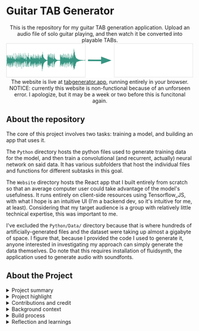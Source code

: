 # Guitar TAB Generator

<div align="center">
    This is the repository for my guitar TAB generation application. Upload an audio file of solo guitar playing, and then watch it be converted into playable TABs. 
    <br/>
    <img src="Website/tab-generator-app/public/demo_image(1).png" alt="Image of audio file being converted into TABs"/>
    <br/>
    The website is live at <a href="https://tabgenerator.app/">tabgenerator.app</a>, running entirely in your browser. 
    <br/>NOTICE: currently this website is non-functional because of an unforseen error. I apologize, but it may be a week or two before this is funcitonal again.
</div>

## About the repository

The core of this project involves two tasks: training a model, and building an app that uses it. 

The `Python` directory hosts the python files used to generate training data for the model, and then train a convolutional (and recurrent, actually) neural network on said data. It has various subfolders that host the individual files and functions for different subtasks in this goal. 

The `Website` directory hosts the React app that I built entirely from scratch so that an average computer user could take advantage of the model's usefulness. It runs entirely on client-side resources using Tensorflow_JS, with what I hope is an intuitive UI (I'm a backend dev, so it's intuitive for me, at least). Considering that my target audience is a group with relatively little technical expertise, this was important to me.

I've excluded the `Python/Data/` directory because that is where hundreds of artificially-generated files and the dataset were taking up almost a gigabyte of space. I figure that, because I provided the code I used to generate it, anyone interested in investigating my approach can simply generate the data themselves. Do note that this requires installation of fluidsynth, the application used to generate audio with soundfonts.

## About the Project

<details>
  <summary>Project summary</summary>
  <hr/>
I've built an open-source web-app that can take in the audio of a song and generate playable guitar sheet-music based on what it hears. Specifically, it will generate Guitar TABs (tablature), which is a type of sheet-music that is especially targeted towards beginner musicians (it simplifies complex sheet music into fret/string pairs). In a sense, I've built a tool that lets beginner guitarists play their favorite songs, even if they lack the skills to learn it by ear.
<br/><br/>
The core of this project's functionality is a convolutional neural network. My application takes the audio and converts it into a spectrogram using FFTs, then the CNN looks at slices of that audio-image and output notes based on what it sees. Specifically, the model can see several 32nd-note slices at a time, and it outputs any note-beginnings that it recognizes in those slices.
I've then written a separate analytical function that takes the notes that the CNN recognizes and transforms them into playable Guitar TABs. It's a bit of an inefficient algorithm, but it essentially looks at every possible way to play the notes in any period of time, and finds which one minimizes distance and is (hopefully) easiest to play. 
<br/><br/>
I'm currently working on getting it running in an interactive web app, but that's still not its final state. I plan on improving the application so it can also isolate guitar audio from vocals, drums, or bass, and I'm also interested in creating a separate model to transcribe bass-lines to help me learn jazz bass.
<br/><br/>
</details>

<details>
  <summary>Project highlight</summary>
  <hr/>
My favorite thing about this project is seeing other people use it. Never before have I made something so helpful for other people. Once I got a local demo up and running, I showed it off to some of my colleagues, and the feedback was surprisingly very positive! People quickly started using it:
<br/><br/>
The guitarist in my school's jazz band, Peter, comes from a rock background, and he's not very comfortable reading sheet music. Using my tool, he was able to learn the music for our jazz band by transcribing recordings of the songs into a format he was familiar with, analyzing what the guitarist in the recording was doing and learning how to replicate it.<br/>
My elementary school music director, Mr. Shugert, runs private lessons with beginner guitarists, and I told him about this project. He eagerly tried it out, and he's now encouraging its use among his students to help them learn their favorite songs. <br/>
My brother, Andrew, is perhaps my most dear use case. I grew up listening to him slowly peck through songs in his room, learning every song by The Backseat Lovers by ear. I made this project with him in mind, and seeing him use it for the first time was perhaps the most personal fulfillment I've felt until now. It's so satisfying hearing how much he's been able to expand his musical breadth since I gave him this tool.
<br/><br/>
I think this project has taught me that I love helping people. I hope my projects in college and beyond are able to put smiles on peoples' faces like this one did.
<br/><br/>
</details>

<details>
  <summary>Contributions and credit </summary>
  <hr/>
This was a lone-wolf project for me; nobody even knew I was working on it until I was almost done. I was already very familiar with all the technologies I needed, so the only outside resources I used was simply the documentation of the libraries I used.
<br/><br/>
The closest thing to a 'mentor' for me was Dr. Matthew Reisman (founder of Bedrock Research, see 'Jobs' section of my application). I told him about this project as an example of my previous ML experience, and he suggested that I make it into a tool that anyone, even non-programmers, could use. So, I took my python server and React frontend (which required lots of technical skill to set up) and combined them into one simple, user-friendly static-website that's hosted on GitHub-pages for all to use (which sounds a lot simpler to do than it actually was...).
<br/><br/>
I'll go ahead and cite the main python libraries used in this project:
<br/>
TensorFlow, TensorFlow.js, Keras (machine learning)
<br/>
Music21 (MIDI creation and bank/preset management)
<br/>
Mido (manipulating and analyzing MIDI contents)
<br/>
NumPy (linear algebra; tensor handling)
<br/>
<a src="https://github.com/chrisguttandin/web-audio-beat-detector">Web Audio API</a> (estimated BPM detection)
<br/>
<a src="https://www.reddit.com/r/FL_Studio/comments/ac05a7/guitarsuniversalsf2_real_guitar_samples_acoustic/">Guitar SoundFont</a> (for creating the synthetic data)
<br/>
FluidSynth (converting generated MIDIs to .WAV using a .sf2 for synthetic dataset)
<br/><br/>
</details>

<details>
  <summary>Background context</summary>
  <hr/>
I started this project right after I finished studying for and achieving the TensorFlow Developer Certificate from Google. I figured it'd be a great first project for me to apply what I've learned, while also expanding my knowledge along the way. Aside from personal development, I also wanted to make something that would be useful for other people.
<br/><br/>
The constraints for this project were rather great. I don't have a GPU that can run Tensorflow code, and I can't quite afford the costs of computing services through AWS and google, so my machine learning abilities were limited, to say the least. Everything was made on a macbook air with minimal computing power.
<br/><br/>
</details>

<details>
  <summary>Build process</summary>
  <hr/>
This project was built in a sparse segments of free time over the past 4 or 5 months. I'd work on it in great depth for about 1-2 days at a time, a few times a month. As such, I wasn't able to follow traditional project planning and execution techniques; I'd arrive at the project once in a while and forget most everything that I was working on previously. 
<br/><br/>
Here's an overview of the many versions of this project:
<li>
The first version of this project was simply an .ipynb that would create a random-note dataset and then trained a very inefficient model to recognize notes in an audio file. 
</li>
<li>
The second version of this project was a very simple React Frontend and Flask Backend that I securely self-hosted for others to try out. This one worked really well, and was a very simple transition from my python environment to a hosted web app. Unfortunately, I don't want to publish that version because it'd open myself up to security risks.
</li>
<li>
The third version, and the one I'm currently finalizing, is run entirely on the client-side. This required designing the website for production, including optimizing images and algorithms, along with reducing the complexity of the model itself (which took tons of work, including improving the dataset). I made a plan of the design of the website (see below), and I feel I followed it pretty well.
<br/>
<img src="Sketch1.png" width="45%">
<img src="Sketch2.png" width="45%">
</li>
Currently I'm in an admittedly frustrating situation. The model and website are working perfectly when independent, but for some reason the TensorflowJS library is not working with my models trained in python no matter how many things I try. And to make things worse, me trying to swap out Tensorflow installations appears to have corrupted my Fluidsynth installation, so now I can't make a .json dataset and retrain the model entirely within js, which was my original backup. My current plan is to reset my environment entirely and rebuild from the ground up to see where the issue is, but that's delaying the end result by several weeks because this is the busiest time of year for me.
<br/><br/>
</details>

<details>
  <summary>Reflection and learnings</summary>
  <hr/>
What started as a simple .ipynb quickly expanded into a full-stack web development process, cumulating in a final client-side product of more complexity than I originally planned. Most of the trouble along the way came from misorganizing my dependencies, especially relating to tensorflow and tensorflowjs. From my experience, Google's tensorflow framework has some of the worst backwards compatibility, or even plain compatibility with other libraries. Currently, this exact thing is the reason that the website doesn't work. For all of my future machine learning projects, I'll likely switch over to PyTorch for a smoother experience. I'll probably start using virtual environments for proper, professional dependency handline.
<br/><br/>
I'm still planning to expand on this project. here's a few of my ideas:
<li>Make a second model that isolates guitar audio from vocals, drums, and noise. This would allow full songs to be uploaded and the guitar could be extracted in one sweep. This would be straightforward to implement, I'd just need to adjust my dataset generation code to add in drums and other instruments in set patterns.</li>
<li>Make a separate tool that extends this music transcription feature to Jazz Bass lines. Again, this would be as simple as slightly adjusting the dataset generation so it makes walking bass lines.</li>
<li>I could even expand to more unique instruments, maybe making a Drum transcription tool or a vocal melody tool. Eventually, I could make a tool that recognizes all elements from a song, whether for royalty-free midi remakes or for experimenting with different soundfonts in the audio</li>
<li>Finally, and definitely the most complex application for my current skills, I could create an asynchronous process that could process a live audio recording into guitar tabs in real time. This would require significant optimization improvements, however, and I'd need to make some sort of custom beat-detection algorithm to find the measure breaks.</li>
<br>
Currently my schedule is packed to the brim, so it might be a long while before I get around to adding these features. However, you can see my work on other projects on my main github page.
</details>
